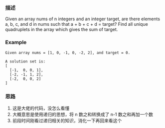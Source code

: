 ### 描述
Given an array nums of n integers and an integer target, are there elements a, b, c, and d in nums such that a + b + c + d = target? Find all unique quadruplets in the array which gives the sum of target.

### Example

    Given array nums = [1, 0, -1, 0, -2, 2], and target = 0.

    A solution set is:
    [
      [-1,  0, 0, 1],
      [-2, -1, 1, 2],
      [-2,  0, 0, 2]
    ]
    
### 思路
1. 这是大佬的代码，没怎么看懂
2. 大概意思是使用递归的思想，将 n 数之和转换成了 n-1 数之和再加一个数
3. 前段时间刚看过递归相关的知识，消化一下再回来看这个
